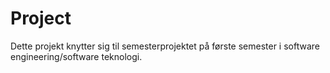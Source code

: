 # Project

Dette projekt knytter sig til semesterprojektet på første semester i software engineering/software teknologi.
